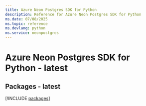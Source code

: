 ```yaml
---
title: Azure Neon Postgres SDK for Python
description: Reference for Azure Neon Postgres SDK for Python
ms.date: 07/08/2025
ms.topic: reference
ms.devlang: python
ms.service: neonpostgres
---
```

# Azure Neon Postgres SDK for Python - latest
## Packages - latest
[!INCLUDE [packages](neon-postgres-index.md)]